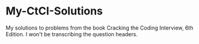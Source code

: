 # My-CtCI-Solutions
My solutions to problems from the book Cracking the Coding Interview, 6th Edition. I won't be transcribing the question headers.
